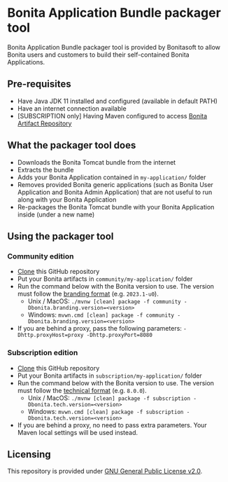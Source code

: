 # Bonita Application Bundle packager tool

Bonita Application Bundle packager tool is provided by Bonitasoft to allow
Bonita users and customers to build their self-contained Bonita Applications.


## Pre-requisites

* Have Java JDK 11 installed and configured (available in default PATH)
* Have an internet connection available
* [SUBSCRIPTION only] Having Maven configured to access [Bonita Artifact Repository](https://documentation.bonitasoft.com/bonita/latest/software-extensibility/bonita-repository-access)


## What the packager tool does

* Downloads the Bonita Tomcat bundle from the internet
* Extracts the bundle
* Adds your Bonita Application contained in `my-application/` folder
* Removes provided Bonita generic applications (such as Bonita User Application and Bonita Admin Application)
that are not useful to run along with your Bonita Application
* Re-packages the Bonita Tomcat bundle with your Bonita Application inside (under a new name)


## Using the packager tool

### Community edition

* [Clone](https://docs.github.com/en/repositories/creating-and-managing-repositories/cloning-a-repository) this GitHub repository
* Put your Bonita artifacts in `community/my-application/` folder
* Run the command below with the Bonita version to use. The version must follow the [branding format](https://documentation.bonitasoft.com/bonita/latest/version-update/product-versioning#_technical_id) (e.g. `2023.1-u0`).
  * Unix / MacOS: `./mvnw [clean] package -f community -Dbonita.branding.version=<version>`
  * Windows: `mvwn.cmd [clean] package -f community -Dbonita.branding.version=<version>`
* If you are behind a proxy, pass the following parameters: `-Dhttp.proxyHost=proxy -Dhttp.proxyPort=8080`

### Subscription edition

* [Clone](https://docs.github.com/en/repositories/creating-and-managing-repositories/cloning-a-repository) this GitHub repository
* Put your Bonita artifacts in `subscription/my-application/` folder
* Run the command below with the Bonita version to use. The version must follow the [technical format](https://documentation.bonitasoft.com/bonita/latest/version-update/product-versioning#_technical_id) (e.g. `8.0.0`).
    * Unix / MacOS: `./mvnw [clean] package -f subscription -Dbonita.tech.version=<version>`
    * Windows: `mvwn.cmd [clean] package -f subscription -Dbonita.tech.version=<version>`
* If you are behind a proxy, no need to pass extra parameters. Your Maven local settings will be used instead.


## Licensing

This repository is provided under [GNU General Public License v2.0](LICENSE).
